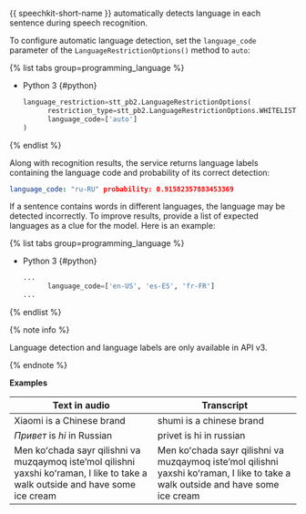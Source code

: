 {{ speechkit-short-name }} automatically detects language in each sentence during speech recognition.

To configure automatic language detection, set the `language_code` parameter of the `LanguageRestrictionOptions()` method to `auto`:

{% list tabs group=programming_language %}

- Python 3 {#python}

  ```python
  language_restriction=stt_pb2.LanguageRestrictionOptions(
        restriction_type=stt_pb2.LanguageRestrictionOptions.WHITELIST,
        language_code=['auto']
  )
  ```

{% endlist %}

Along with recognition results, the service returns language labels containing the language code and probability of its correct detection:

```yaml
language_code: "ru-RU" probability: 0.91582357883453369
```

If a sentence contains words in different languages, the language may be detected incorrectly. To improve results, provide a list of expected languages as a clue for the model. Here is an example:

{% list tabs group=programming_language %}

- Python 3 {#python}

  ```python
  ...
        language_code=['en-US', 'es-ES', 'fr-FR']
  ...
  ```

{% endlist %}

{% note info %}

Language detection and language labels are only available in API v3.

{% endnote %}

**Examples**

**Text in audio** | **Transcript**
--- | ---
Xiaomi is a Chinese brand | shumi is a chinese brand
_Привет_ is _hi_ in Russian | privet is hi in russian
Men koʻchada sayr qilishni va muzqaymoq isteʼmol qilishni yaxshi koʻraman, I like to take a walk outside and have some ice cream | Men koʻchada sayr qilishni va muzqaymoq isteʼmol qilishni yaxshi koʻraman, I like to take a walk outside and have some ice cream